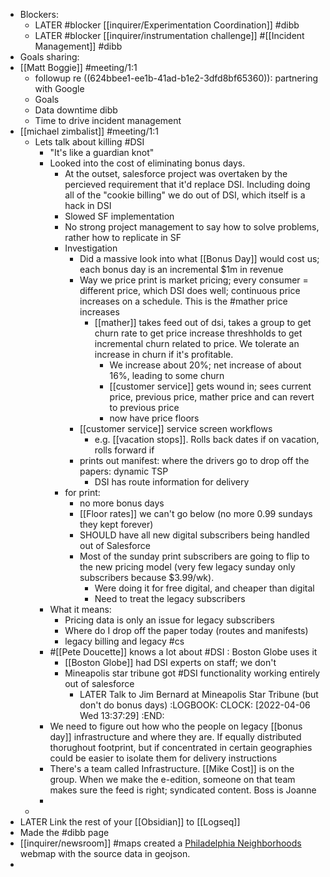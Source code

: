 - Blockers:
	- LATER #blocker [[inquirer/Experimentation Coordination]] #dibb
	- LATER #blocker [[inquirer/instrumentation challenge]] #[[Incident Management]] #dibb
- Goals sharing:
- [[Matt Boggie]] #meeting/1:1
	- followup re ((624bbee1-ee1b-41ad-b1e2-3dfd8bf65360)): partnering with Google
	- Goals
	- Data downtime dibb
	- Time to drive incident management
- [[michael zimbalist]] #meeting/1:1
	- Lets talk about killing #DSI
		- "It's like a guardian knot"
		- Looked into the cost of eliminating bonus days.
			- At the outset, salesforce project was overtaken by the percieved requirement that it'd replace DSI. Including doing all of the "cookie billing" we do out of DSI, which itself is a hack in DSI
			- Slowed SF implementation
			- No strong project management to say how to solve problems, rather how to replicate in SF
			- Investigation
				- Did a massive look into what [[Bonus Day]] would cost us; each bonus day is an incremental $1m in revenue
				- Way we price print is market pricing; every consumer = different price, which DSI does well; continuous price increases on a schedule. This is the #mather price increases
					- [[mather]] takes feed out of dsi, takes a group to get churn rate to get price increase threshholds to get incremental churn related to price. We tolerate an increase in churn if it's profitable.
						- We increase about 20%; net increase of about 16%, leading to some churn
						- [[customer service]] gets wound in; sees current price, previous price, mather price and can revert to previous price
						- now have price floors
				- [[customer service]] service screen workflows
					- e.g. [[vacation stops]]. Rolls back dates if on vacation, rolls forward if
				- prints out manifest: where the drivers go to drop off the papers: dynamic TSP
					- DSI has route information for delivery
			- for print:
				- no more bonus days
				- [[Floor rates]] we can't go below (no more 0.99 sundays they kept forever)
				- SHOULD have all new digital subscribers being handled out of Salesforce
				- Most of the sunday print subscribers are going to flip to the new pricing model (very few legacy sunday only subscribers because $3.99/wk).
					- Were doing it for free digital, and cheaper than digital
					- Need to treat the legacy subscribers
		- What it means:
			- Pricing data is only an issue for legacy subscribers
			- Where do I drop off the paper today (routes and manifests)
			- legacy billing and legacy #cs
		- #[[Pete Doucette]] knows a lot about #DSI : Boston Globe uses it
			- [[Boston Globe]] had DSI experts on staff; we don't
			- Mineapolis star tribune got #DSI functionality working entirely out of salesforce
				- LATER Talk to Jim Bernard at Mineapolis Star Tribune (but don't do bonus days)
				  :LOGBOOK:
				  CLOCK: [2022-04-06 Wed 13:37:29]
				  :END:
		- We need to figure out how who the people on legacy [[bonus day]] infrastructure and where they are. If equally distributed thorughout footprint, but if concentrated in certain geographies could be easier to isolate them for delivery instructions
		- There's a team called Infrastructure. [[Mike Cost]] is on the group. When we make the e-edition, someone on that team makes sure the feed is right; syndicated content. Boss is Joanne <something>
		-
	-
- LATER Link the rest of your [[Obsidian]] to [[Logseq]]
- Made the #dibb page
- [[inquirer/newsroom]] #maps created a [Philadelphia Neighborhoods](https://www.dvrpc.org/webmaps/pin/index.htm) webmap with the source data in geojson.
-